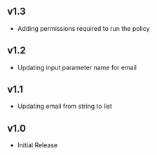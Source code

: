 v1.3
----
- Adding permissions required to run the policy

v1.2
----
- Updating input parameter name for email

v1.1
----
- Updating email from string to list

v1.0
-----
- Initial Release